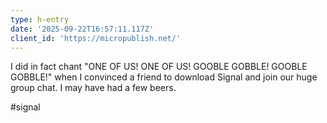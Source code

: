```yaml
---
type: h-entry
date: '2025-09-22T16:57:11.117Z'
client_id: 'https://micropublish.net/'
---
```

I did in fact chant "ONE OF US! ONE OF US! GOOBLE GOBBLE! GOOBLE GOBBLE!" when I convinced a friend to download Signal and join our huge group chat.
I may have had a few beers.

#signal
